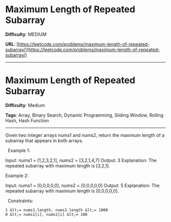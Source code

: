 # Maximum Length of Repeated Subarray

**Difficulty**: MEDIUM

**URL**: [https://leetcode.com/problems/maximum-length-of-repeated-subarray/](https://leetcode.com/problems/maximum-length-of-repeated-subarray/)

---

# Maximum Length of Repeated Subarray

**Difficulty**: Medium

**Tags**: Array, Binary Search, Dynamic Programming, Sliding Window, Rolling Hash, Hash Function

---

Given two integer arrays nums1 and nums2, return the maximum length of a subarray that appears in both arrays.

&nbsp;
Example 1:


Input: nums1 = [1,2,3,2,1], nums2 = [3,2,1,4,7]
Output: 3
Explanation: The repeated subarray with maximum length is [3,2,1].


Example 2:


Input: nums1 = [0,0,0,0,0], nums2 = [0,0,0,0,0]
Output: 5
Explanation: The repeated subarray with maximum length is [0,0,0,0,0].


&nbsp;
Constraints:


	1 &lt;= nums1.length, nums2.length &lt;= 1000
	0 &lt;= nums1[i], nums2[i] &lt;= 100



